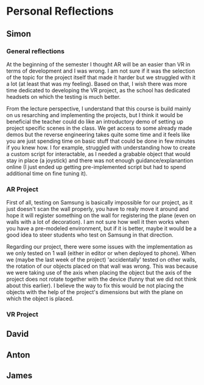 # Personal Reflections

## Simon
### General reflections
At the beginning of the semester I thought AR will be an easier than VR in terms of development and I was wrong. I am not sure if it was the selection of the topic for the project itself that made it harder but we struggled with it a lot (at least that was my feeling). Based on that, I wish there was more time dedicated to developing the VR project, as the school has dedicated headsets on which the testing is much better. 

From the lecture perspective, I understand that this course is build mainly on us resarching and implementing the projects, but I think it would be beneficial the teacher could do like an introductory demo of setting up project specific scenes in the class. We get access to some already made demos but the reverse engineering takes quite some time and it feels like you are just spending time on basic stuff that could be done in few minutes if you knew how. I for example, struggled with understanding how to create a custom script for interactable, as I needed a grabable object that would stay in place (a joystick) and there was not enough guidance/explanantion online (I just ended up getting pre-implemented script but had to spend additional time on fine tuning it).

### AR Project
First of all, testing on Samsung is basically impossible for our project, as it just doesn't scan the wall properly, you have to realy move it around and hope it will register something on the wall for registering the plane (even on walls with a lot of decoration). I am not sure how well it then works when you have a pre-modeled environment, but if it is better, maybe it would be a good idea to steer students who test on Samsung in that direction.

Regarding our project, there were some issues with the implementation as we only tested on 1 wall (either in editor or when deployed to phone). When we (maybe the last week of the project) 'accidentally' tested on other walls, the rotation of our objects placed on that wall was wrong. This was because we were taking use of the axis when placing the object but the axis of the project does not rotate together with the device (funny that we did not think about this earlier). I believe the way to fix this would be not placing the objects with the help of the project's dimensions but with the plane on which the object is placed.

### VR Project

## David 

## Anton

## James
